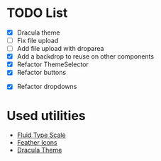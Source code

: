 # TODO List
- [X] Dracula theme
- [ ] Fix file upload
- [ ] Add file upload with droparea
- [X] Add a backdrop to reuse on other components
- [X] Refactor ThemeSelector
- [X] Refactor buttons
<!-- https://www.google.com/url?sa=i&url=https%3A%2F%2Fbbbootstrap.com%2Fsnippets%2Ftailwind-css-add-document-form-file-upload-input-37652196&psig=AOvVaw07Gr8OJrlPzkmNOn9HRioa&ust=1677384146015000&source=images&cd=vfe&ved=0CBAQjRxqFwoTCIjnjoPlr_0CFQAAAAAdAAAAABBj -->
- [X] Refactor dropdowns
    <!-- https://coolors.co/c965b0-003094-00246b-ee5fa1-002e8c -->

# Used utilities
- [Fluid Type Scale](https://www.fluid-type-scale.com/)
- [Feather Icons](https://feathericons.com/)
- [Dracula Theme](https://draculatheme.com/)
<!-- https://cdn.dribbble.com/userupload/2773311/file/original-d6adfa40b9b8ac940dff9c7c1da465b8.jpg?compress=1&resize=752x -->
